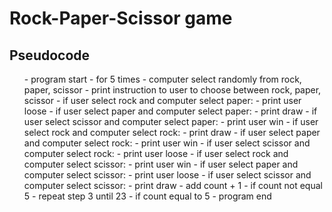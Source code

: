 # Rock-Paper-Scissor game

## Pseudocode

<ol>
- program start
- for 5 times
- computer select randomly from rock, paper, scissor
- print instruction to user to choose between rock, paper, scissor
- if user select rock and computer select paper:
- print user loose
- if user select paper and computer select paper:
- print draw
- if user select scissor and computer select paper:
- print user win
- if user select rock and computer select rock:
- print draw
- if user select paper and computer select rock:
- print user win
- if user select scissor and computer select rock:
- print user loose
- if user select rock and computer select scissor:
- print user win
- if user select paper and computer select scissor:
- print user loose
- if user select scissor and computer select scissor:
- print draw
- add count + 1
- if count not equal 5
- repeat step 3 until 23
- if count equal to 5
- program end
</ol>
